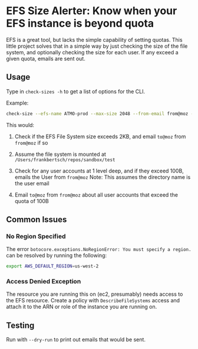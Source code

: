 # EFS Size Alerter: Know when your EFS instance is beyond quota

EFS is a great tool, but lacks the simple capability of setting quotas. This little project solves that in a simple way by just checking the size of the file system, and optionally checking the size for each user. If any exceed a given quota, emails are sent out.

## Usage

Type in `check-sizes -h` to get a list of options for the CLI.

Example:
```bash
check-size --efs-name ATMO-prod --max-size 2048 --from-email from@moz --to-email to@moz --efs-dir /Users/frankbertsch/repos/sandbox/test/ --max-user-size 100 --email-users
```

This would:

1. Check if the EFS File System size exceeds 2KB, and email `to@moz` from `from@moz` if so

2. Assume the file system is mounted at `/Users/frankbertsch/repos/sandbox/test`

3. Check for any user accounts at 1 level deep, and if they exceed 100B, emails the User from `from@moz`
Note: This assumes the directory name is the user email

4. Email  `to@moz` from `from@moz` about all user accounts that exceed the quota of 100B

## Common Issues

### No Region Specified

The error `botocore.exceptions.NoRegionError: You must specify a region.` can be resolved by running the following:

```bash
export AWS_DEFAULT_REGION=us-west-2
```

### Access Denied Exception

The resource you are running this on (ec2, presumably) needs access to the EFS resource. Create a policy with `DescribeFileSystems` access and attach it to the ARN or role of the instance you are running on.

## Testing

Run with `--dry-run` to print out emails that would be sent.
